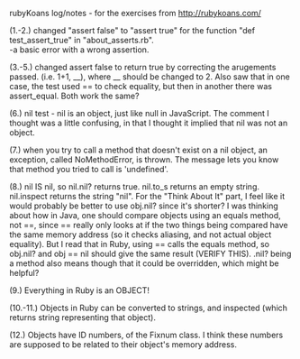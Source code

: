 rubyKoans log/notes  - for the exercises from http://rubykoans.com/ 

(1.-2.) changed "assert false" to "assert true" for the function "def test_assert_true" in "about_asserts.rb".    
   -a basic error with a wrong assertion.    
        
(3.-5.) changed assert false to return true by correcting the arugements passed. (i.e. 1+1, __), where __ should be changed to 2. Also saw that
       in one case, the test used == to check equality, but then in another there was assert_equal. Both work the same? 

(6.) nil test - nil is an object, just like null in JavaScript. The comment I thought was a little confusing, in that I thought it implied that nil
              was not an object. 

(7.) when you try to call a method that doesn't exist on a nil object, an exception, called NoMethodError, is thrown. The message lets you know that method you tried
   to call is 'undefined'. 

(8.) nil IS nil, so nil.nil? returns true. nil.to_s returns an empty string. nil.inspect returns the string "nil". For the "Think About It" part, I feel like it would
   probably be better to use obj.nil? since it's shorter? I was thinking about how in Java, one should compare objects using an equals method, not ==, since == really only
   looks at if the two things being compared have the same memory address (so it checks aliasing, and not actual object equality). But I read that in Ruby, using == calls
   the equals method, so obj.nil? and obj == nil should give the same result (VERIFY THIS). .nil? being a method also means though that it could be overridden, which might be helpful?

(9.) Everything in Ruby is an OBJECT!

(10.-11.) Objects in Ruby can be converted to strings, and inspected (which returns string representing that object).

(12.) Objects have ID numbers, of the Fixnum class. I think these numbers are supposed to be related to their object's memory address.
